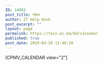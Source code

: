 ```yaml
---
ID: 14983
post_title: পঞ্জিকা
author: IT Help Desk
post_excerpt: ""
layout: page
permalink: https://tecn.ac.bd/bd/calendar
published: true
post_date: 2019-03-20 11:48:19
---
```

[CPMV_CALENDAR view="2"]